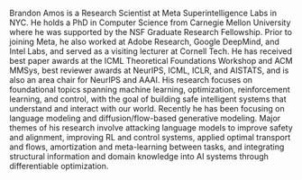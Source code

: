 Brandon Amos is a Research Scientist at Meta Superintelligence Labs in NYC.
He holds a PhD in Computer Science from Carnegie Mellon University where
he was supported by the NSF Graduate Research Fellowship.
Prior to joining Meta, he also worked at Adobe Research,
Google DeepMind, and Intel Labs, and served as a visiting
lecturer at Cornell Tech.
He has received best paper awards at the ICML Theoretical Foundations
Workshop and ACM MMSys,
best reviewer awards at NeurIPS, ICML, ICLR, and AISTATS,
and is also an area chair for NeurIPS and AAAI.
His research focuses on foundational topics spanning machine learning,
optimization, reinforcement learning, and control, with the goal of
building safe intelligent systems that understand and interact with
our world. Recently he has been focusing on language modeling and
diffusion/flow-based generative modeling. Major themes of his research
involve attacking language models to improve safety and alignment,
improving RL and control systems, applied optimal transport and flows,
amortization and meta-learning between tasks, and integrating
structural information and domain knowledge into AI systems through
differentiable optimization.
